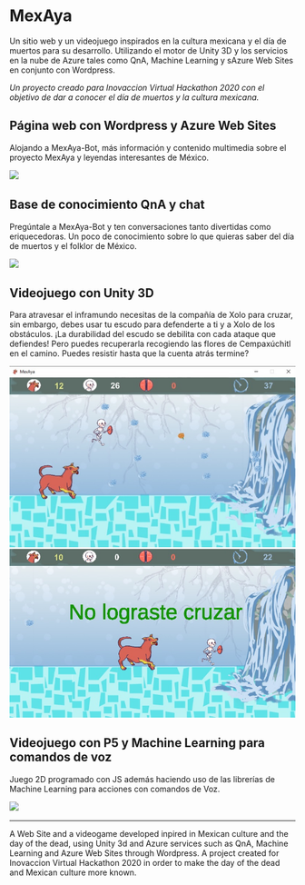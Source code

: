 # MexAya
Un sitio web y un videojuego inspirados en la cultura mexicana y el día de muertos para su desarrollo. Utilizando el motor de Unity 3D y los servicios en la nube de Azure tales como QnA, Machine Learning y sAzure Web Sites en conjunto con Wordpress. 

*Un proyecto creado para Inovaccion Virtual Hackathon 2020 con el objetivo de dar a conocer el día de muertos y la cultura mexicana.*

## Página web con Wordpress y Azure Web Sites
Alojando a MexAya-Bot, más  información y contenido multimedia sobre el proyecto MexAya y leyendas interesantes de México.

![](https://media.discordapp.net/attachments/765358429085630474/775054986547036160/unknown.png?width=774&height=489)

## Base de conocimiento QnA y chat
Pregúntale a MexAya-Bot y ten conversaciones tanto divertidas como eriquecedoras. Un poco de conocimiento sobre lo que quieras saber del día de muertos y el folklor de México.

![](https://media.discordapp.net/attachments/765358429085630474/775055420917678110/unknown.png?width=373&height=489)

## Videojuego con Unity 3D
Para atravesar el inframundo necesitas de la compañía de Xolo para cruzar, sin embargo, debes usar tu escudo para defenderte a ti y a Xolo de los obstáculos. ¡La durabilidad del escudo se debilita con cada ataque que defiendes! Pero puedes recuperarla recogiendo las flores de Cempaxúchitl en el camino. Puedes resistir hasta que la cuenta atrás termine? 

![imagen1](./Imagenes/UnityGame_01.jpg)
![imagen2](./Imagenes/UnityGame_02.jpg)

## Videojuego con P5 y Machine Learning para comandos de voz
Juego 2D programado con JS además haciendo uso de las librerías de Machine Learning para acciones con comandos de Voz.

![](https://cdn.discordapp.com/attachments/765358429085630474/775055781485346826/unknown.png)

------------


A Web Site and a videogame developed inpired in Mexican culture and the day of the dead, using Unity 3d and Azure services such as QnA, Machine Learning and Azure Web Sites through Wordpress. A project created for Inovaccion Virtual Hackathon 2020 in order to make the day of the dead and Mexican culture more known.  

